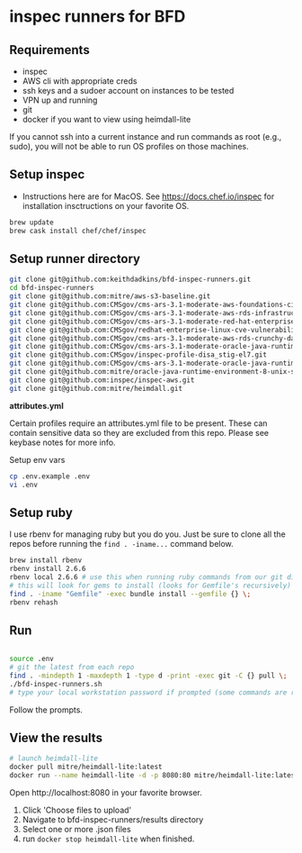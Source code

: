 # inspec runners for BFD

## Requirements

- inspec
- AWS cli with appropriate creds
- ssh keys and a sudoer account on instances to be tested
- VPN up and running
- git
- docker if you want to view using heimdall-lite

If you cannot ssh into a current instance and run commands as root (e.g., sudo), you will not be able to run OS profiles on those machines.

## Setup inspec

* Instructions here are for MacOS. See https://docs.chef.io/inspec for installation insctructions on your favorite OS.

```bash
brew update
brew cask install chef/chef/inspec
```

## Setup runner directory


```bash
git clone git@github.com:keithdadkins/bfd-inspec-runners.git
cd bfd-inspec-runners
git clone git@github.com:mitre/aws-s3-baseline.git
git clone git@github.com:CMSgov/cms-ars-3.1-moderate-aws-foundations-cis-overlay.git
git clone git@github.com:CMSgov/cms-ars-3.1-moderate-aws-rds-infrastructure-cis-overlay.git
git clone git@github.com:CMSgov/cms-ars-3.1-moderate-red-hat-enterprise-linux-7-stig-overlay.git
git clone git@github.com:CMSgov/redhat-enterprise-linux-cve-vulnerability-scan-baseline.git
git clone git@github.com:CMSgov/cms-ars-3.1-moderate-aws-rds-crunchy-data-postgresql-9-stig-overlay.git
git clone git@github.com:CMSgov/cms-ars-3.1-moderate-oracle-java-runtime-environment-8-unix-stig-overlay.git
git clone git@github.com:CMSgov/inspec-profile-disa_stig-el7.git
git clone git@github.com:CMSgov/cms-ars-3.1-moderate-oracle-java-runtime-environment-8-unix-stig-overlay.git
git clone git@github.com:mitre/oracle-java-runtime-environment-8-unix-stig-baseline.git
git clone git@github.com:inspec/inspec-aws.git
git clone git@github.com:mitre/heimdall.git
```

__attributes.yml__

Certain profiles require an attributes.yml file to be present. These can contain sensitive data so they are excluded from this repo. Please see keybase notes for more info.

Setup env vars

```bash
cp .env.example .env
vi .env
```

## Setup ruby

I use rbenv for managing ruby but you do you. Just be sure to clone all the repos before running the `find . -iname...` command below.

```bash
brew install rbenv
rbenv install 2.6.6
rbenv local 2.6.6 # use this when running ruby commands from our git dir
# this will look for gems to install (looks for Gemfile's recursively)
find . -iname "Gemfile" -exec bundle install --gemfile {} \;
rbenv rehash
```

## Run

```bash

```

```bash
source .env
# git the latest from each repo
find . -mindepth 1 -maxdepth 1 -type d -print -exec git -C {} pull \;
./bfd-inspec-runners.sh
# type your local workstation password if prompted (some commands are ran as root)
```

Follow the prompts.

## View the results

```bash
# launch heimdall-lite
docker pull mitre/heimdall-lite:latest
docker run --name heimdall-lite -d -p 8080:80 mitre/heimdall-lite:latest
```

Open http://localhost:8080 in your favorite browser.

1. Click 'Choose files to upload'
2. Navigate to bfd-inspec-runners/results directory
3. Select one or more .json files
4. run `docker stop heimdall-lite` when finished.
